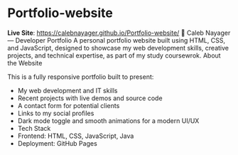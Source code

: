 # Portfolio-website
**Live Site**:  https://calebnayager.github.io/Portfolio-website/
🎨 Caleb Nayager — Developer Portfolio A personal portfolio website built using HTML, CSS, and JavaScript, designed to showcase my web development skills, creative projects, and technical expertise, as part of my study coursewrok.
About the Website

This is a fully responsive portfolio built to present:
- My web development and IT skills
- Recent projects with live demos and source code
- A contact form for potential clients
- Links to my social profiles
- Dark mode toggle and smooth animations for a modern UI/UX
- 
  Tech Stack
- Frontend: HTML, CSS, JavaScript, Java  
- Deployment: GitHub Pages
